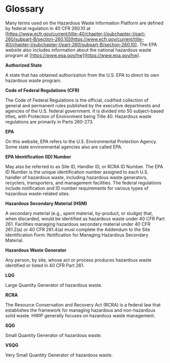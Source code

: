 # Glossary

Many terms used on the Hazardous Waste Information Platform are defined by federal regulation in 40 CFR 260.10 at [https://www.ecfr.gov/current/title-40/chapter-I/subchapter-I/part-260/subpart-B/section-260.10](https://www.ecfr.gov/current/title-40/chapter-I/subchapter-I/part-260/subpart-B/section-260.10). The EPA website also includes information about the national hazardous waste program at [https://www.epa.gov/hw](https://www.epa.gov/hw). 

**Authorized State**

A state that has obtained authorization from the U.S. EPA to direct its own hazardous waste program.

**Code of Federal Regulations (CFR)**

The Code of Federal Regulations is the official, codified collection of general and permanent rules published by the executive departments and agencies of the U.S. federal government. It is divided into 50 subject-based titles, with Protection of Environment being Title 40. Hazardous waste regulations are primarily in Parts 260-273.

**EPA**

On this website, EPA refers to the U.S. Environmental Protection Agency. Some state environmental agencies also are called EPA.

**EPA Identification (ID) Number**

May also be referred to as Site ID, Handler ID, or RCRA ID Number. The EPA ID Number is the unique identification number assigned to each U.S. handler of hazardous waste, including hazardous waste generators, recyclers, transporters, and management facilities. The federal regulations include notification and ID number requirements for various types of hazardous waste-related sites.

**Hazardous Secondary Material (HSM)**

A secondary material (e.g., spent material, by-product, or sludge) that, when discarded, would be identified as hazardous waste under 40 CFR Part 261. Facilities managing hazardous secondary material under 40 CFR 261.2(a) or 40 CFR 261.4(a) must complete the Addendum to the Site Identification Form: Notification for Managing Hazardous Secondary Material.

**Hazardous Waste Generator**

Any person, by site, whose act or process produces hazardous waste identified or listed in 40 CFR Part 261.

**LQG**

Large Quantity Generator of hazardous waste.

**RCRA**

The Resource Conservation and Recovery Act (RCRA) is a federal law that establishes the framework for managing hazardous and non-hazardous solid waste. HWIP generally focuses on hazardous waste management.

**SQG**

Small Quantity Generator of hazardous waste.

**VSQG**

Very Small Quantity Generator of hazardous waste.
